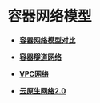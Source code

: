# 容器网络模型<a name="cce_10_0280"></a>

-   **[容器网络模型对比](容器网络模型对比.md)**  

-   **[容器隧道网络](容器隧道网络.md)**  

-   **[VPC网络](VPC网络.md)**  

-   **[云原生网络2.0](云原生网络2-0.md)**  


